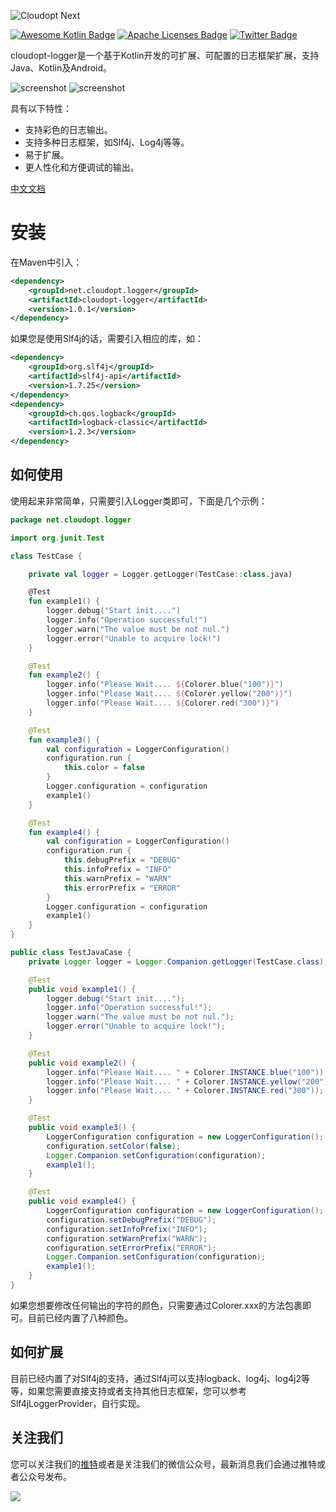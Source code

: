 ![Cloudopt Next](https://github.com/cloudoptlab/cloudopt-next/raw/master/logo.png)

[![Awesome Kotlin Badge](https://kotlin.link/awesome-kotlin.svg)](https://github.com/KotlinBy/awesome-kotlin) [![Apache Licenses Badge](https://img.shields.io/hexpm/l/plug.svg)](http://www.apache.org/licenses/LICENSE-2.0.html) [![Twitter Badge](https://img.shields.io/twitter/url/http/shields.io.svg?style=social&logo=twitter)](https://twitter.com/CloudoptLab)


cloudopt-logger是一个基于Kotlin开发的可扩展、可配置的日志框架扩展，支持Java、Kotlin及Android。

![screenshot](https://github.com/cloudoptlab/cloudopt-logger/raw/master/screenshots/01.jpg)
![screenshot](https://github.com/cloudoptlab/cloudopt-logger/raw/master/screenshots/02.jpg)

具有以下特性：

- 支持彩色的日志输出。
- 支持多种日志框架，如Slf4j、Log4j等等。
- 易于扩展。
- 更人性化和方便调试的输出。

[中文文档](https://github.com/cloudoptlab/cloudopt-logger/blob/master/README_ZH.md)

# 安装

在Maven中引入：

````xml
<dependency>
    <groupId>net.cloudopt.logger</groupId>
    <artifactId>cloudopt-logger</artifactId>
    <version>1.0.1</version>
</dependency>
````

如果您是使用Slf4j的话，需要引入相应的库，如：

````xml
<dependency>
    <groupId>org.slf4j</groupId>
    <artifactId>slf4j-api</artifactId>
    <version>1.7.25</version>
</dependency>
<dependency>
    <groupId>ch.qos.logback</groupId>
    <artifactId>logback-classic</artifactId>
    <version>1.2.3</version>
</dependency>
````

## 如何使用

使用起来非常简单，只需要引入Logger类即可，下面是几个示例：

````kotlin
package net.cloudopt.logger

import org.junit.Test

class TestCase {

    private val logger = Logger.getLogger(TestCase::class.java)

    @Test
    fun example1() {
        logger.debug("Start init....")
        logger.info("Operation successful!")
        logger.warn("The value must be not nul.")
        logger.error("Unable to acquire lock!")
    }

    @Test
    fun example2() {
        logger.info("Please Wait.... ${Colorer.blue("100")}")
        logger.info("Please Wait.... ${Colorer.yellow("200")}")
        logger.info("Please Wait.... ${Colorer.red("300")}")
    }

    @Test
    fun example3() {
        val configuration = LoggerConfiguration()
        configuration.run {
            this.color = false
        }
        Logger.configuration = configuration
        example1()
    }

    @Test
    fun example4() {
        val configuration = LoggerConfiguration()
        configuration.run {
            this.debugPrefix = "DEBUG"
            this.infoPrefix = "INFO"
            this.warnPrefix = "WARN"
            this.errorPrefix = "ERROR"
        }
        Logger.configuration = configuration
        example1()
    }
}
````

````java
public class TestJavaCase {
    private Logger logger = Logger.Companion.getLogger(TestCase.class);

    @Test
    public void example1() {
        logger.debug("Start init....");
        logger.info("Operation successful!");
        logger.warn("The value must be not nul.");
        logger.error("Unable to acquire lock!");
    }

    @Test
    public void example2() {
        logger.info("Please Wait.... " + Colorer.INSTANCE.blue("100"));
        logger.info("Please Wait.... " + Colorer.INSTANCE.yellow("200"));
        logger.info("Please Wait.... " + Colorer.INSTANCE.red("300"));
    }

    @Test
    public void example3() {
        LoggerConfiguration configuration = new LoggerConfiguration();
        configuration.setColor(false);
        Logger.Companion.setConfiguration(configuration);
        example1();
    }

    @Test
    public void example4() {
        LoggerConfiguration configuration = new LoggerConfiguration();
        configuration.setDebugPrefix("DEBUG");
        configuration.setInfoPrefix("INFO");
        configuration.setWarnPrefix("WARN");
        configuration.setErrorPrefix("ERROR");
        Logger.Companion.setConfiguration(configuration);
        example1();
    }
}
````

如果您想要修改任何输出的字符的颜色，只需要通过Colorer.xxx的方法包裹即可。目前已经内置了八种颜色。

## 如何扩展

目前已经内置了对Slf4j的支持，通过Slf4j可以支持logback、log4j、log4j2等等，如果您需要直接支持或者支持其他日志框架，您可以参考Slf4jLoggerProvider，自行实现。

## 关注我们

您可以关注我们的[推特](https://twitter.com/CloudoptLab)或者是关注我们的微信公众号，最新消息我们会通过推特或者公众号发布。

![](https://github.com/cloudoptlab/cloudopt-logger/raw/master/screenshots/qrcode.jpg)
